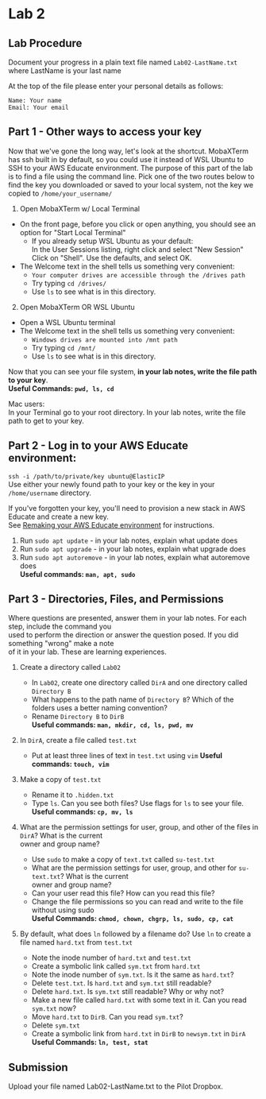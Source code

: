 # Lab 2

## Lab Procedure
Document your progress in a plain text file named `Lab02-LastName.txt`  
where LastName is your last name

At the top of the file please enter your personal details as follows:
```
Name: Your name
Email: Your email

```
## Part 1 - Other ways to access your key
Now that we've gone the long way, let's look at the shortcut.  MobaXTerm has ssh built in by default, so you could use it instead of WSL Ubuntu to SSH to your AWS Educate environment.  The purpose of this part of the lab is to find a file using the command line.  Pick one of the two routes below to find the key you downloaded or saved to your local system, not the key we copied to `/home/your_username/`

1. Open MobaXTerm w/ Local Terminal
* On the front page, before you click or open anything, you should see an option for "Start Local Terminal"
    * If you already setup WSL Ubuntu as your default:  
        In the User Sessions listing, right click and select "New Session"
        Click on "Shell".  Use the defaults, and select OK.
* The Welcome text in the shell tells us something very convenient: 
    * `Your computer drives are accessible through the /drives path`
    * Try typing `cd /drives/`
    * Use `ls` to see what is in this directory.

2. Open MobaXTerm OR WSL Ubuntu
* Open a WSL Ubuntu terminal
* The Welcome text in the shell tells us something very convenient: 
    * `Windows drives are mounted into /mnt path`
    * Try typing `cd /mnt/`
    * Use `ls` to see what is in this directory.

Now that you can see your file system, **in your lab notes, write the file path to your key**.  
**Useful Commands: `pwd, ls, cd`**

Mac users:  
In your Terminal go to your root directory.  In your lab notes, write the file path to get to your key.


## Part 2 - Log in to your AWS Educate environment:  
`ssh -i /path/to/private/key ubuntu@ElasticIP`  
Use either your newly found path to your key or the key in your `/home/username` directory.

If you've forgotten your key, you'll need to provision a new stack in AWS Educate and create a new key.  
See [Remaking your AWS Educate environment](../../..) for instructions.

1. Run `sudo apt update` - in your lab notes, explain what update does
2. Run `sudo apt upgrade` - in your lab notes, explain what upgrade does
3. Run `sudo apt autoremove` - in your lab notes, explain what autoremove does  
**Useful commands: `man, apt, sudo`**

## Part 3 - Directories, Files, and Permissions
Where questions are presented, answer them in your lab notes.  For each step, include the command you  
used to perform the direction or answer the question posed.  If you did something "wrong" make a note  
of it in your lab.  These are learning experiences.
1. Create a directory called `Lab02`
    * In `Lab02`, create one directory called `DirA` and one directory called `Directory B`
    * What happens to the path name of `Directory B`?  Which of the folders uses a better naming convention?
    * Rename `Directory B` to `DirB`  
**Useful commands: `man, mkdir, cd, ls, pwd, mv`**

2. In `DirA`, create a file called `test.txt`
    * Put at least three lines of text in `test.txt` using `vim`
**Useful commands: `touch, vim`**

3. Make a copy of `test.txt`
    * Rename it to `.hidden.txt`
    * Type `ls`.  Can you see both files?  Use flags for `ls` to see your file.  
**Useful commands: `cp, mv, ls`**

4. What are the permission settings for user, group, and other of the files in `DirA`?  What is the current  
owner and group name?  
    * Use `sudo` to make a copy of `text.txt` called `su-test.txt`
    * What are the permission settings for user, group, and other for `su-text.txt`?  What is the current  
owner and group name?
    * Can your user read this file?  How can you read this file? 
    * Change the file permissions so you can read and write to the file without using sudo  
**Useful Commands: `chmod, chown, chgrp, ls, sudo, cp, cat`**

5. By default, what does `ln` followed by a filename do?  Use `ln` to create a file named `hard.txt` from `test.txt`
    * Note the inode number of `hard.txt` and `test.txt`
    * Create a symbolic link called `sym.txt` from `hard.txt`
    * Note the inode number of `sym.txt`.  Is it the same as `hard.txt`?
    * Delete `test.txt`.  Is `hard.txt` and `sym.txt` still readable?
    * Delete `hard.txt`.  Is `sym.txt` still readable?  Why or why not?
    * Make a new file called `hard.txt` with some text in it.  Can you read `sym.txt` now?
    * Move `hard.txt` to `DirB`.  Can you read `sym.txt`?
    * Delete `sym.txt`
    * Create a symbolic link from `hard.txt` in `DirB` to `newsym.txt` in `DirA`  
**Useful Commands: `ln, test, stat`**


## Submission
Upload your file named Lab02-LastName.txt to the Pilot Dropbox.
